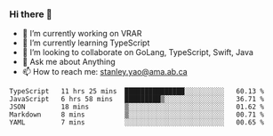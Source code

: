 ### Hi there 👋

- 🔭 I’m currently working on VRAR
- 🌱 I’m currently learning TypeScript
- 👯 I’m looking to collaborate on GoLang, TypeScript, Swift, Java
- 💬 Ask me about Anything
- 📫 How to reach me: stanley.yao@ama.ab.ca


<!--START_SECTION:waka-->
```text
TypeScript   11 hrs 25 mins  ███████████████░░░░░░░░░░   60.13 % 
JavaScript   6 hrs 58 mins   █████████▒░░░░░░░░░░░░░░░   36.71 % 
JSON         18 mins         ▒░░░░░░░░░░░░░░░░░░░░░░░░   01.62 % 
Markdown     8 mins          ▒░░░░░░░░░░░░░░░░░░░░░░░░   00.71 % 
YAML         7 mins          ░░░░░░░░░░░░░░░░░░░░░░░░░   00.65 % 
```
<!--END_SECTION:waka-->
